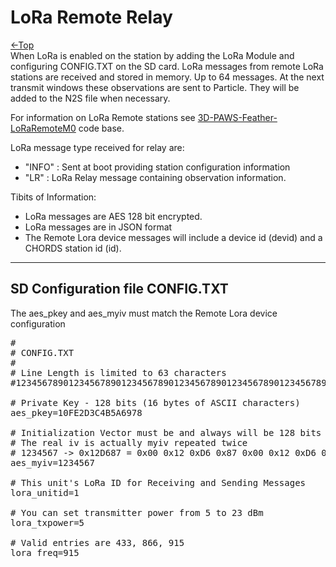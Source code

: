 # LoRa Remote Relay
[←Top](../README.md)<BR>
When LoRa is enabled on the station by adding the LoRa Module and configuring CONFIG.TXT on the SD card. LoRa messages from remote LoRa stations are received and stored in memory. Up to 64 messages. At the next transmit windows these observations are sent to Particle. They will be added to the N2S file when necessary.

For information on LoRa Remote stations see [3D-PAWS-Feather-LoRaRemoteM0](https://github.com/3d-paws/3D-PAWS-Feather-LoRa-Remote) code base.

LoRa message type received for relay are:

- "INFO" : Sent at boot providing station configuration information
- "LR" : LoRa Relay message containing observation information.

Tibits of Information:
- LoRa messages are AES 128 bit encrypted.
- LoRa messages are in JSON format
- The Remote Lora device messages will include a device id (devid) and a CHORDS station id (id). 

---

## SD Configuration file CONFIG.TXT
The aes_pkey and aes_myiv must match the Remote Lora device configuration
<pre>
#
# CONFIG.TXT
#
# Line Length is limited to 63 characters
#12345678901234567890123456789012345678901234567890123456789012

# Private Key - 128 bits (16 bytes of ASCII characters)
aes_pkey=10FE2D3C4B5A6978

# Initialization Vector must be and always will be 128 bits (16 bytes.)
# The real iv is actually myiv repeated twice
# 1234567 -> 0x12D687 = 0x00 0x12 0xD6 0x87 0x00 0x12 0xD6 0x87 
aes_myiv=1234567

# This unit's LoRa ID for Receiving and Sending Messages
lora_unitid=1

# You can set transmitter power from 5 to 23 dBm
lora_txpower=5

# Valid entries are 433, 866, 915
lora_freq=915
</pre>

